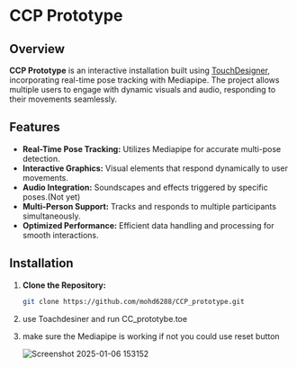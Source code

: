 # CCP Prototype

## Overview

**CCP Prototype** is an interactive installation built using [TouchDesigner](https://derivative.ca/), incorporating real-time pose tracking with Mediapipe. The project allows multiple users to engage with dynamic visuals and audio, responding to their movements seamlessly.

## Features

- **Real-Time Pose Tracking:** Utilizes Mediapipe for accurate multi-pose detection.
- **Interactive Graphics:** Visual elements that respond dynamically to user movements.
- **Audio Integration:** Soundscapes and effects triggered by specific poses.(Not yet)
- **Multi-Person Support:** Tracks and responds to multiple participants simultaneously.
- **Optimized Performance:** Efficient data handling and processing for smooth interactions.

## Installation

1. **Clone the Repository:**
   ```bash
   git clone https://github.com/mohd6288/CCP_prototype.git

2. use Toachdesiner and run CC_prototybe.toe
3. make sure the Mediapipe is working if not you could use reset button
   
   ![Screenshot 2025-01-06 153152](https://github.com/user-attachments/assets/d8d9f9a5-c956-4d93-990b-409c5eb27495)

    
